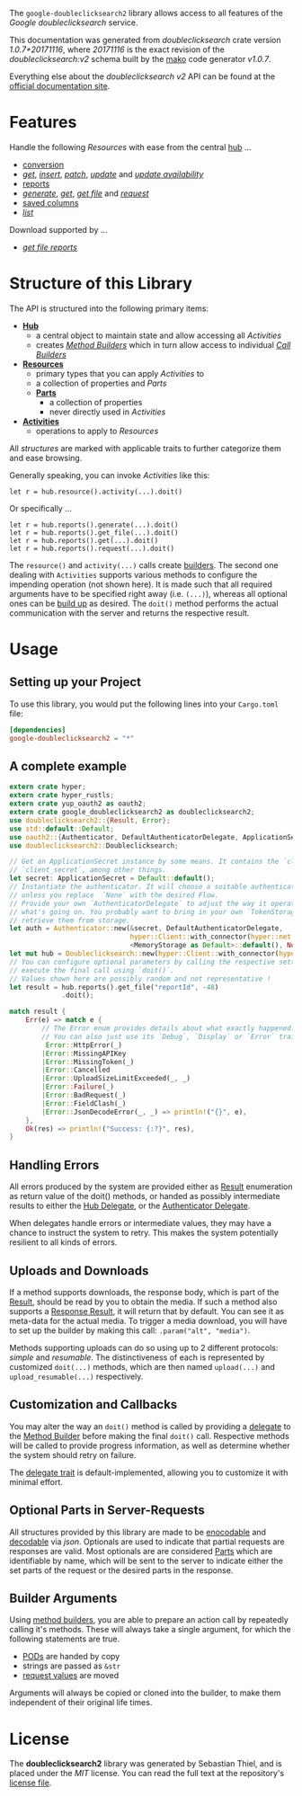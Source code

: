 <!---
DO NOT EDIT !
This file was generated automatically from 'src/mako/api/README.md.mako'
DO NOT EDIT !
-->
The `google-doubleclicksearch2` library allows access to all features of the *Google doubleclicksearch* service.

This documentation was generated from *doubleclicksearch* crate version *1.0.7+20171116*, where *20171116* is the exact revision of the *doubleclicksearch:v2* schema built by the [mako](http://www.makotemplates.org/) code generator *v1.0.7*.

Everything else about the *doubleclicksearch* *v2* API can be found at the
[official documentation site](https://developers.google.com/doubleclick-search/).
# Features

Handle the following *Resources* with ease from the central [hub](https://docs.rs/google-doubleclicksearch2/1.0.7+20171116/google_doubleclicksearch2/struct.Doubleclicksearch.html) ... 

* [conversion](https://docs.rs/google-doubleclicksearch2/1.0.7+20171116/google_doubleclicksearch2/struct.Conversion.html)
 * [*get*](https://docs.rs/google-doubleclicksearch2/1.0.7+20171116/google_doubleclicksearch2/struct.ConversionGetCall.html), [*insert*](https://docs.rs/google-doubleclicksearch2/1.0.7+20171116/google_doubleclicksearch2/struct.ConversionInsertCall.html), [*patch*](https://docs.rs/google-doubleclicksearch2/1.0.7+20171116/google_doubleclicksearch2/struct.ConversionPatchCall.html), [*update*](https://docs.rs/google-doubleclicksearch2/1.0.7+20171116/google_doubleclicksearch2/struct.ConversionUpdateCall.html) and [*update availability*](https://docs.rs/google-doubleclicksearch2/1.0.7+20171116/google_doubleclicksearch2/struct.ConversionUpdateAvailabilityCall.html)
* [reports](https://docs.rs/google-doubleclicksearch2/1.0.7+20171116/google_doubleclicksearch2/struct.Report.html)
 * [*generate*](https://docs.rs/google-doubleclicksearch2/1.0.7+20171116/google_doubleclicksearch2/struct.ReportGenerateCall.html), [*get*](https://docs.rs/google-doubleclicksearch2/1.0.7+20171116/google_doubleclicksearch2/struct.ReportGetCall.html), [*get file*](https://docs.rs/google-doubleclicksearch2/1.0.7+20171116/google_doubleclicksearch2/struct.ReportGetFileCall.html) and [*request*](https://docs.rs/google-doubleclicksearch2/1.0.7+20171116/google_doubleclicksearch2/struct.ReportRequestCall.html)
* [saved columns](https://docs.rs/google-doubleclicksearch2/1.0.7+20171116/google_doubleclicksearch2/struct.SavedColumn.html)
 * [*list*](https://docs.rs/google-doubleclicksearch2/1.0.7+20171116/google_doubleclicksearch2/struct.SavedColumnListCall.html)


Download supported by ...

* [*get file reports*](https://docs.rs/google-doubleclicksearch2/1.0.7+20171116/google_doubleclicksearch2/struct.ReportGetFileCall.html)



# Structure of this Library

The API is structured into the following primary items:

* **[Hub](https://docs.rs/google-doubleclicksearch2/1.0.7+20171116/google_doubleclicksearch2/struct.Doubleclicksearch.html)**
    * a central object to maintain state and allow accessing all *Activities*
    * creates [*Method Builders*](https://docs.rs/google-doubleclicksearch2/1.0.7+20171116/google_doubleclicksearch2/trait.MethodsBuilder.html) which in turn
      allow access to individual [*Call Builders*](https://docs.rs/google-doubleclicksearch2/1.0.7+20171116/google_doubleclicksearch2/trait.CallBuilder.html)
* **[Resources](https://docs.rs/google-doubleclicksearch2/1.0.7+20171116/google_doubleclicksearch2/trait.Resource.html)**
    * primary types that you can apply *Activities* to
    * a collection of properties and *Parts*
    * **[Parts](https://docs.rs/google-doubleclicksearch2/1.0.7+20171116/google_doubleclicksearch2/trait.Part.html)**
        * a collection of properties
        * never directly used in *Activities*
* **[Activities](https://docs.rs/google-doubleclicksearch2/1.0.7+20171116/google_doubleclicksearch2/trait.CallBuilder.html)**
    * operations to apply to *Resources*

All *structures* are marked with applicable traits to further categorize them and ease browsing.

Generally speaking, you can invoke *Activities* like this:

```Rust,ignore
let r = hub.resource().activity(...).doit()
```

Or specifically ...

```ignore
let r = hub.reports().generate(...).doit()
let r = hub.reports().get_file(...).doit()
let r = hub.reports().get(...).doit()
let r = hub.reports().request(...).doit()
```

The `resource()` and `activity(...)` calls create [builders][builder-pattern]. The second one dealing with `Activities` 
supports various methods to configure the impending operation (not shown here). It is made such that all required arguments have to be 
specified right away (i.e. `(...)`), whereas all optional ones can be [build up][builder-pattern] as desired.
The `doit()` method performs the actual communication with the server and returns the respective result.

# Usage

## Setting up your Project

To use this library, you would put the following lines into your `Cargo.toml` file:

```toml
[dependencies]
google-doubleclicksearch2 = "*"
```

## A complete example

```Rust
extern crate hyper;
extern crate hyper_rustls;
extern crate yup_oauth2 as oauth2;
extern crate google_doubleclicksearch2 as doubleclicksearch2;
use doubleclicksearch2::{Result, Error};
use std::default::Default;
use oauth2::{Authenticator, DefaultAuthenticatorDelegate, ApplicationSecret, MemoryStorage};
use doubleclicksearch2::Doubleclicksearch;

// Get an ApplicationSecret instance by some means. It contains the `client_id` and 
// `client_secret`, among other things.
let secret: ApplicationSecret = Default::default();
// Instantiate the authenticator. It will choose a suitable authentication flow for you, 
// unless you replace  `None` with the desired Flow.
// Provide your own `AuthenticatorDelegate` to adjust the way it operates and get feedback about 
// what's going on. You probably want to bring in your own `TokenStorage` to persist tokens and
// retrieve them from storage.
let auth = Authenticator::new(&secret, DefaultAuthenticatorDelegate,
                              hyper::Client::with_connector(hyper::net::HttpsConnector::new(hyper_rustls::TlsClient::new())),
                              <MemoryStorage as Default>::default(), None);
let mut hub = Doubleclicksearch::new(hyper::Client::with_connector(hyper::net::HttpsConnector::new(hyper_rustls::TlsClient::new())), auth);
// You can configure optional parameters by calling the respective setters at will, and
// execute the final call using `doit()`.
// Values shown here are possibly random and not representative !
let result = hub.reports().get_file("reportId", -48)
             .doit();

match result {
    Err(e) => match e {
        // The Error enum provides details about what exactly happened.
        // You can also just use its `Debug`, `Display` or `Error` traits
         Error::HttpError(_)
        |Error::MissingAPIKey
        |Error::MissingToken(_)
        |Error::Cancelled
        |Error::UploadSizeLimitExceeded(_, _)
        |Error::Failure(_)
        |Error::BadRequest(_)
        |Error::FieldClash(_)
        |Error::JsonDecodeError(_, _) => println!("{}", e),
    },
    Ok(res) => println!("Success: {:?}", res),
}

```
## Handling Errors

All errors produced by the system are provided either as [Result](https://docs.rs/google-doubleclicksearch2/1.0.7+20171116/google_doubleclicksearch2/enum.Result.html) enumeration as return value of 
the doit() methods, or handed as possibly intermediate results to either the 
[Hub Delegate](https://docs.rs/google-doubleclicksearch2/1.0.7+20171116/google_doubleclicksearch2/trait.Delegate.html), or the [Authenticator Delegate](https://docs.rs/yup-oauth2/*/yup_oauth2/trait.AuthenticatorDelegate.html).

When delegates handle errors or intermediate values, they may have a chance to instruct the system to retry. This 
makes the system potentially resilient to all kinds of errors.

## Uploads and Downloads
If a method supports downloads, the response body, which is part of the [Result](https://docs.rs/google-doubleclicksearch2/1.0.7+20171116/google_doubleclicksearch2/enum.Result.html), should be
read by you to obtain the media.
If such a method also supports a [Response Result](https://docs.rs/google-doubleclicksearch2/1.0.7+20171116/google_doubleclicksearch2/trait.ResponseResult.html), it will return that by default.
You can see it as meta-data for the actual media. To trigger a media download, you will have to set up the builder by making
this call: `.param("alt", "media")`.

Methods supporting uploads can do so using up to 2 different protocols: 
*simple* and *resumable*. The distinctiveness of each is represented by customized 
`doit(...)` methods, which are then named `upload(...)` and `upload_resumable(...)` respectively.

## Customization and Callbacks

You may alter the way an `doit()` method is called by providing a [delegate](https://docs.rs/google-doubleclicksearch2/1.0.7+20171116/google_doubleclicksearch2/trait.Delegate.html) to the 
[Method Builder](https://docs.rs/google-doubleclicksearch2/1.0.7+20171116/google_doubleclicksearch2/trait.CallBuilder.html) before making the final `doit()` call. 
Respective methods will be called to provide progress information, as well as determine whether the system should 
retry on failure.

The [delegate trait](https://docs.rs/google-doubleclicksearch2/1.0.7+20171116/google_doubleclicksearch2/trait.Delegate.html) is default-implemented, allowing you to customize it with minimal effort.

## Optional Parts in Server-Requests

All structures provided by this library are made to be [enocodable](https://docs.rs/google-doubleclicksearch2/1.0.7+20171116/google_doubleclicksearch2/trait.RequestValue.html) and 
[decodable](https://docs.rs/google-doubleclicksearch2/1.0.7+20171116/google_doubleclicksearch2/trait.ResponseResult.html) via *json*. Optionals are used to indicate that partial requests are responses 
are valid.
Most optionals are are considered [Parts](https://docs.rs/google-doubleclicksearch2/1.0.7+20171116/google_doubleclicksearch2/trait.Part.html) which are identifiable by name, which will be sent to 
the server to indicate either the set parts of the request or the desired parts in the response.

## Builder Arguments

Using [method builders](https://docs.rs/google-doubleclicksearch2/1.0.7+20171116/google_doubleclicksearch2/trait.CallBuilder.html), you are able to prepare an action call by repeatedly calling it's methods.
These will always take a single argument, for which the following statements are true.

* [PODs][wiki-pod] are handed by copy
* strings are passed as `&str`
* [request values](https://docs.rs/google-doubleclicksearch2/1.0.7+20171116/google_doubleclicksearch2/trait.RequestValue.html) are moved

Arguments will always be copied or cloned into the builder, to make them independent of their original life times.

[wiki-pod]: http://en.wikipedia.org/wiki/Plain_old_data_structure
[builder-pattern]: http://en.wikipedia.org/wiki/Builder_pattern
[google-go-api]: https://github.com/google/google-api-go-client

# License
The **doubleclicksearch2** library was generated by Sebastian Thiel, and is placed 
under the *MIT* license.
You can read the full text at the repository's [license file][repo-license].

[repo-license]: https://github.com/Byron/google-apis-rsblob/master/LICENSE.md
